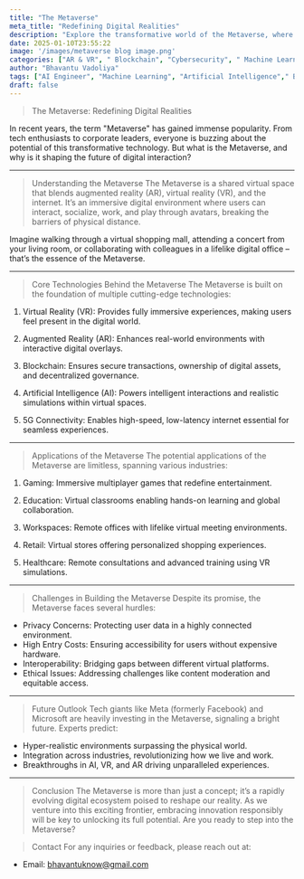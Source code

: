 ```yaml
---
title: "The Metaverse"
meta_title: "Redefining Digital Realities"
description: "Explore the transformative world of the Metaverse, where virtual and physical realities merge. Discover its core technologies, applications across industries like gaming, education, and healthcare, and the challenges shaping its future. Step into this digital frontier and see how it’s redefining human interaction and innovation."
date: 2025-01-10T23:55:22
image: '/images/metaverse blog image.png'
categories: ["AR & VR", " Blockchain", "Cybersecurity", " Machine Learning", " Artificial Intelligence"]
author: "Bhavantu Vadoliya"
tags: ["AI Engineer", "Machine Learning", "Artificial Intelligence"," Blockchain", "Cybersecurity"]
draft: false
---
```


> The Metaverse: Redefining Digital Realities

In recent years, the term "Metaverse" has gained immense popularity. From tech enthusiasts to corporate leaders, everyone is buzzing about the potential of this transformative technology. But what is the Metaverse, and why is it shaping the future of digital interaction?

---

> Understanding the Metaverse
The Metaverse is a shared virtual space that blends augmented reality (AR), virtual reality (VR), and the internet. It’s an immersive digital environment where users can interact, socialize, work, and play through avatars, breaking the barriers of physical distance.

Imagine walking through a virtual shopping mall, attending a concert from your living room, or collaborating with colleagues in a lifelike digital office – that’s the essence of the Metaverse.

---

> Core Technologies Behind the Metaverse
The Metaverse is built on the foundation of multiple cutting-edge technologies:

1. Virtual Reality (VR): Provides fully immersive experiences, making users feel present in the digital world.

2. Augmented Reality (AR): Enhances real-world environments with interactive digital overlays.

3. Blockchain: Ensures secure transactions, ownership of digital assets, and decentralized governance.

4. Artificial Intelligence (AI): Powers intelligent interactions and realistic simulations within virtual spaces.

5. 5G Connectivity: Enables high-speed, low-latency internet essential for seamless experiences.

---

> Applications of the Metaverse
The potential applications of the Metaverse are limitless, spanning various industries:

1. Gaming: Immersive multiplayer games that redefine entertainment.

2. Education: Virtual classrooms enabling hands-on learning and global collaboration.

3. Workspaces: Remote offices with lifelike virtual meeting environments.

4. Retail: Virtual stores offering personalized shopping experiences.

5. Healthcare: Remote consultations and advanced training using VR simulations.

---

> Challenges in Building the Metaverse
Despite its promise, the Metaverse faces several hurdles:

- Privacy Concerns: Protecting user data in a highly connected environment.
- High Entry Costs: Ensuring accessibility for users without expensive hardware.
- Interoperability: Bridging gaps between different virtual platforms.
- Ethical Issues: Addressing challenges like content moderation and equitable access.

---

> Future Outlook
Tech giants like Meta (formerly Facebook) and Microsoft are heavily investing in the Metaverse, signaling a bright future. Experts predict:

- Hyper-realistic environments surpassing the physical world.
- Integration across industries, revolutionizing how we live and work.
- Breakthroughs in AI, VR, and AR driving unparalleled experiences.

---

> Conclusion
The Metaverse is more than just a concept; it’s a rapidly evolving digital ecosystem poised to reshape our reality. As we venture into this exciting frontier, embracing innovation responsibly will be key to unlocking its full potential. Are you ready to step into the Metaverse?


> Contact
For any inquiries or feedback, please reach out at:
- Email: bhavantuknow@gmail.com
